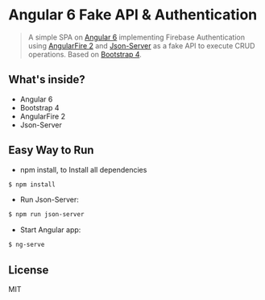 # Angular 6 Fake API & Authentication
> A simple SPA on [Angular 6](https://angular.io/) implementing Firebase Authentication using [AngularFire 2]() and [Json-Server](https://github.com/typicode/json-server) as a fake API to execute CRUD operations. Based on [Bootstrap 4](http://http://getbootstrap.com/).

## What's inside?
* Angular 6
* Bootstrap 4
* AngularFire 2
* Json-Server


## Easy Way to Run
- npm install, to Install all dependencies
```sh
$ npm install
```
- Run Json-Server: 
```sh
$ npm run json-server
```
- Start Angular app: 
```sh
$ ng-serve
```



## License
MIT
